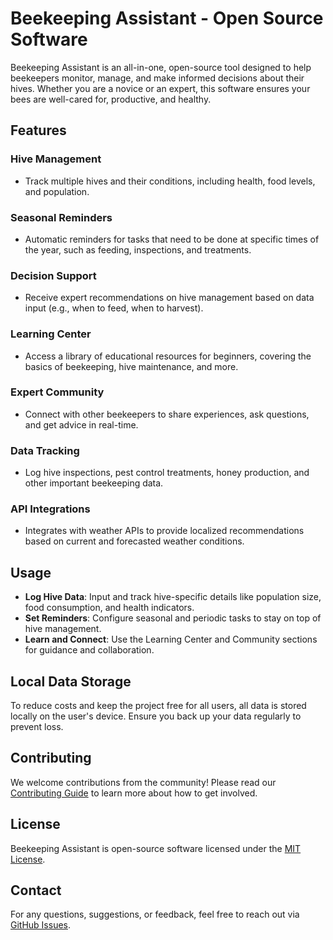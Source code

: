 # Beekeeping Assistant - Open Source Software

Beekeeping Assistant is an all-in-one, open-source tool designed to help beekeepers monitor, manage, and make informed decisions about their hives. Whether you are a novice or an expert, this software ensures your bees are well-cared for, productive, and healthy.

## Features

### Hive Management
- Track multiple hives and their conditions, including health, food levels, and population.

### Seasonal Reminders
- Automatic reminders for tasks that need to be done at specific times of the year, such as feeding, inspections, and treatments.

### Decision Support
- Receive expert recommendations on hive management based on data input (e.g., when to feed, when to harvest).

### Learning Center
- Access a library of educational resources for beginners, covering the basics of beekeeping, hive maintenance, and more.

### Expert Community
- Connect with other beekeepers to share experiences, ask questions, and get advice in real-time.

### Data Tracking
- Log hive inspections, pest control treatments, honey production, and other important beekeeping data.

### API Integrations
- Integrates with weather APIs to provide localized recommendations based on current and forecasted weather conditions.

<!--## Installation

1. **Download the Software**
   - Clone the repository or download the ZIP file from the [GitHub repository](https://github.com/your-repo-link).

   ```bash
   git clone https://github.com/your-repo-link.git
   ```

2. **Install Dependencies**
   - Navigate to the project directory and install the required dependencies.

   ```bash
   cd beekeeping-assistant
   npm install
   ```

3. **Run the Application**
   - Start the application locally.

   ```bash
   npm start
   ```

4. **Access the App**
   - Open your browser and navigate to `http://localhost:3000`.-->

## Usage

- **Log Hive Data**: Input and track hive-specific details like population size, food consumption, and health indicators.
- **Set Reminders**: Configure seasonal and periodic tasks to stay on top of hive management.
- **Learn and Connect**: Use the Learning Center and Community sections for guidance and collaboration.

## Local Data Storage
To reduce costs and keep the project free for all users, all data is stored locally on the user's device. Ensure you back up your data regularly to prevent loss.

## Contributing
We welcome contributions from the community! Please read our [Contributing Guide](CONTRIBUTING.md) to learn more about how to get involved.

## License
Beekeeping Assistant is open-source software licensed under the [MIT License](LICENSE).

## Contact
For any questions, suggestions, or feedback, feel free to reach out via [GitHub Issues](https://github.com/your-repo-link/issues).
